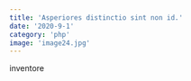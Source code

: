 ```yaml
---
title: 'Asperiores distinctio sint non id.'
date: '2020-9-1'
category: 'php'
image: 'image24.jpg'
---
```


inventore
